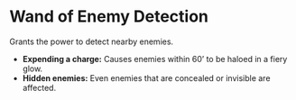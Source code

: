 # Wand of Enemy Detection

Grants the power to detect nearby enemies.

- **Expending a charge:** Causes enemies within 60’ to be haloed in a fiery glow.
- **Hidden enemies:** Even enemies that are concealed or invisible are affected.